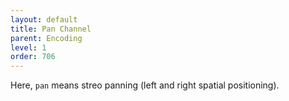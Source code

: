 ```yaml
---
layout: default
title: Pan Channel
parent: Encoding
level: 1
order: 706
---
```


Here, `pan` means streo panning (left and right spatial positioning).